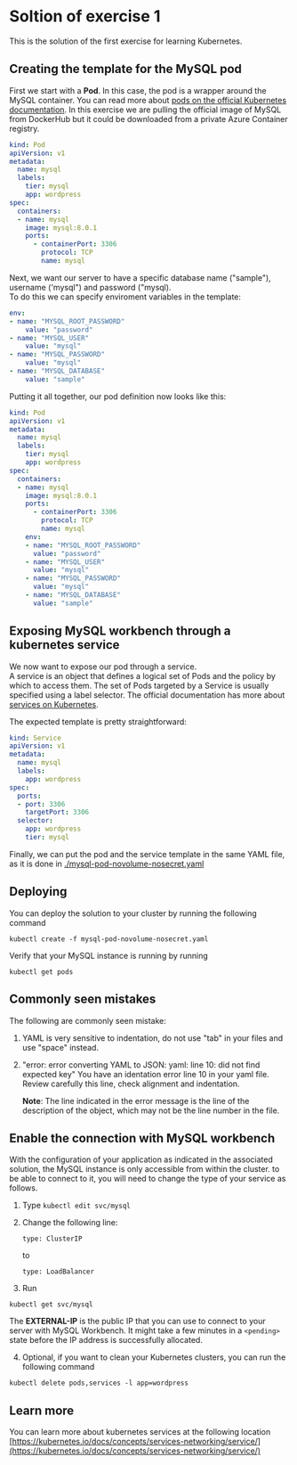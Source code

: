 # Soltion of exercise 1 #
This is the solution of the first exercise for learning Kubernetes. 


## Creating the template for the MySQL pod

First we start with a **Pod**. In this case, the pod is a wrapper around the MySQL container. You can read more about [pods on the official Kubernetes documentation](https://kubernetes.io/docs/concepts/workloads/pods/pod-overview/). In this exercise we are pulling the official image of MySQL from DockerHub but it could be downloaded from a private Azure Container registry.

```yaml
kind: Pod
apiVersion: v1
metadata:
  name: mysql
  labels:
    tier: mysql
    app: wordpress
spec:
  containers:
  - name: mysql
    image: mysql:8.0.1
    ports:
      - containerPort: 3306         
        protocol: TCP
        name: mysql
```

Next, we want our server to have a specific database name ("sample"), username ('mysql") and password ("mysql).  
To do this we can specify enviroment variables in the template:

```yaml
env: 
- name: "MYSQL_ROOT_PASSWORD"
    value: "password"
- name: "MYSQL_USER"
    value: "mysql"
- name: "MYSQL_PASSWORD"
    value: "mysql"
- name: "MYSQL_DATABASE"
    value: "sample"
```

Putting it all together, our pod definition now looks like this:

```yaml
kind: Pod
apiVersion: v1
metadata:
  name: mysql
  labels:
    tier: mysql
    app: wordpress
spec:
  containers:
  - name: mysql
    image: mysql:8.0.1
    ports:
      - containerPort: 3306         
        protocol: TCP
        name: mysql
    env: 
    - name: "MYSQL_ROOT_PASSWORD"
      value: "password"
    - name: "MYSQL_USER"
      value: "mysql"
    - name: "MYSQL_PASSWORD"
      value: "mysql"
    - name: "MYSQL_DATABASE"
      value: "sample"
```

## Exposing MySQL workbench through a kubernetes service

We now want to expose our pod through a service.   
A service is an object that defines a logical set of Pods and the policy by which to access them. The set of Pods targeted by a Service is usually specified using a label selector. The official documentation has more about [services on Kubernetes](https://kubernetes.io/docs/concepts/services-networking/service/).

The expected template is pretty straightforward:

```yaml
kind: Service
apiVersion: v1
metadata:
  name: mysql
  labels:
    app: wordpress
spec:
  ports:
  - port: 3306
    targetPort: 3306
  selector:
    app: wordpress
    tier: mysql
```

Finally, we can put the pod and the service template in the same YAML file, as it is done in [./mysql-pod-novolume-nosecret.yaml](mysql-pod-novolume-nosecret.yaml)


## Deploying

You can deploy the solution to your cluster by running the following command

```kubectl create -f mysql-pod-novolume-nosecret.yaml```

Verify that your MySQL instance is running by running

```kubectl get pods```

## Commonly seen mistakes
The following are commonly seen mistake:

1. YAML is very sensitive to indentation, do not use "tab" in your files and use "space" instead.
2. "error: error converting YAML to JSON: yaml: line 10: did not find expected key"
    You have an identation error line 10 in your yaml file. Review carefully this line, check alignment and indentation.

    **Note**: The line indicated in the error message is the line of the description of the object, which may not be the line number in the file. 


## Enable the connection with MySQL workbench
With the configuration of your application as indicated in the associated solution, the MySQL instance is only accessible from within the cluster. to be able to connect to it, you will need to change the type of your service as follows.

1. Type 
```kubectl edit svc/mysql ```

2. Change the following line:

    ```type: ClusterIP``` 

    to
    
    ```type: LoadBalancer```

3. Run 

```kubectl get svc/mysql```

The **EXTERNAL-IP** is the public IP that you can use to connect to your server with MySQL Workbench. 
It might take a few minutes in a `<pending>` state before the IP address is successfully allocated.

4. Optional, if you want to clean your Kubernetes clusters, you can run the following command

```kubectl delete pods,services -l app=wordpress```


## Learn more 

You can learn more about kubernetes services at the following location [https://kubernetes.io/docs/concepts/services-networking/service/](https://kubernetes.io/docs/concepts/services-networking/service/)

